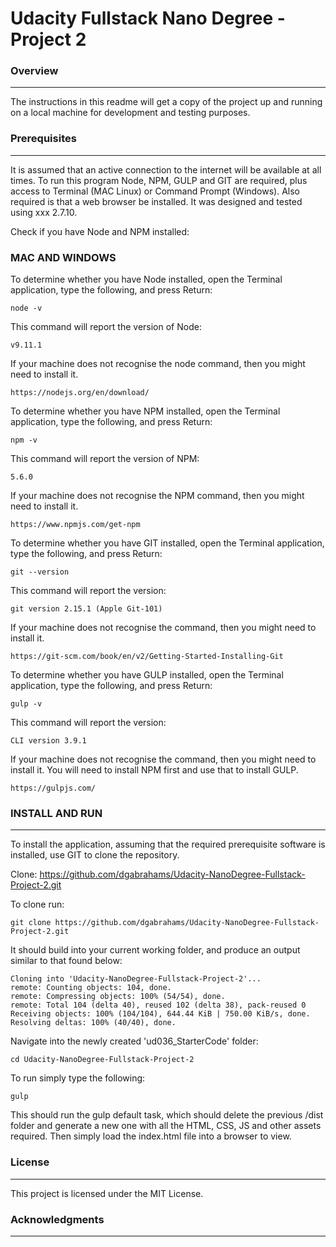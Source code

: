 # Udacity Fullstack Nano Degree - Project 2

### Overview
---

The instructions in this readme will get a copy of the project up and running on a local machine for development and testing purposes.

### Prerequisites
---

It is assumed that an active connection to the internet will be available at all times. To run this program Node, NPM, GULP and GIT are required, plus access to Terminal (MAC Linux) or Command Prompt (Windows). Also required is that a web browser be installed. It was designed and tested using xxx 2.7.10.

Check if you have Node and NPM installed:

### MAC AND WINDOWS

To determine whether you have Node installed, open the Terminal application, type the following, and press Return:
```
node -v
```

This command will report the version of Node:
```
v9.11.1
```

If your machine does not recognise the node command, then you might need to install it.
```
https://nodejs.org/en/download/
```

To determine whether you have NPM installed, open the Terminal application, type the following, and press Return:
```
npm -v
```

This command will report the version of NPM:
```
5.6.0
```

If your machine does not recognise the NPM command, then you might need to install it.
```
https://www.npmjs.com/get-npm
```

To determine whether you have GIT installed, open the Terminal application, type the following, and press Return:
```
git --version
```

This command will report the version:
```
git version 2.15.1 (Apple Git-101)
```

If your machine does not recognise the command, then you might need to install it.
```
https://git-scm.com/book/en/v2/Getting-Started-Installing-Git
```

To determine whether you have GULP installed, open the Terminal application, type the following, and press Return:
```
gulp -v
```

This command will report the version:
```
CLI version 3.9.1
```

If your machine does not recognise the command, then you might need to install it. You will need to install NPM first and use that to install GULP.
```
https://gulpjs.com/
```

### INSTALL AND RUN
---

To install the application, assuming that the required prerequisite software is installed, use GIT to clone the repository.

Clone: https://github.com/dgabrahams/Udacity-NanoDegree-Fullstack-Project-2.git

To clone run:
```
git clone https://github.com/dgabrahams/Udacity-NanoDegree-Fullstack-Project-2.git
```

It should build into your current working folder, and produce an output similar to that found below:
```
Cloning into 'Udacity-NanoDegree-Fullstack-Project-2'...
remote: Counting objects: 104, done.
remote: Compressing objects: 100% (54/54), done.
remote: Total 104 (delta 40), reused 102 (delta 38), pack-reused 0
Receiving objects: 100% (104/104), 644.44 KiB | 750.00 KiB/s, done.
Resolving deltas: 100% (40/40), done.
```

Navigate into the newly created 'ud036_StarterCode' folder:
```
cd Udacity-NanoDegree-Fullstack-Project-2
```

To run simply type the following:
```
gulp
```

This should run the gulp default task, which should delete the previous /dist folder and generate a new one with all the HTML, CSS, JS and other assets required. Then simply load the index.html file into a browser to view.

### License
---

This project is licensed under the MIT License.

### Acknowledgments
---




